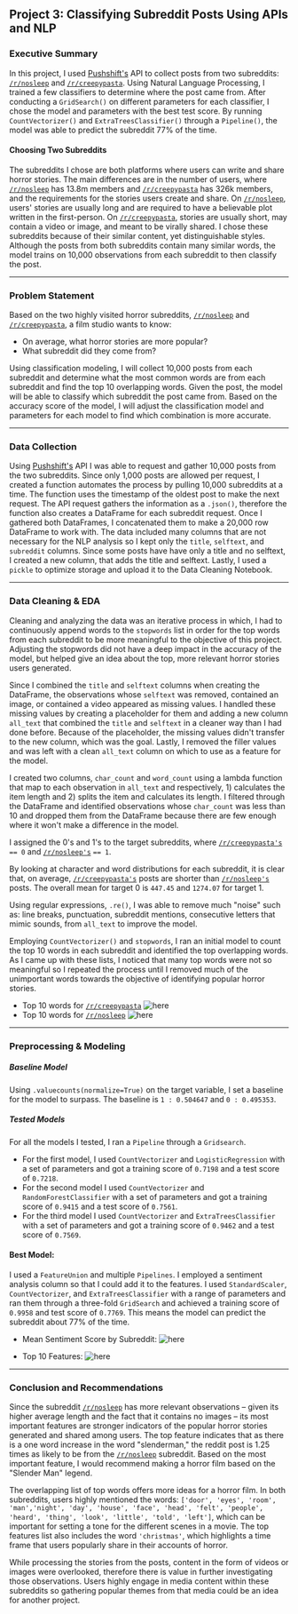 ## Project 3: Classifying Subreddit Posts Using APIs and NLP

### Executive Summary
In this project, I used [Pushshift's](https://github.com/pushshift/api) API to collect posts from two subreddits: [`/r/nosleep`](https://www.reddit.com/r/nosleep) and [`/r/creepypasta`](https://www.reddit.com/r/creepypasta). Using Natural Language Processing, I trained a few classifiers to determine where the post came from. After conducting a `GridSearch()` on different parameters for each classifier, I chose the model and parameters with the best test score. By running `CountVectorizer()` and `ExtraTreesClassifier()` through a `Pipeline()`, the model was able to predict the subreddit 77% of the time.

#### Choosing Two Subreddits
The subreddits I chose are both platforms where users can write and share horror stories. The main differences are in the number of users, where [`/r/nosleep`](https://www.reddit.com/r/nosleep) has 13.8m members and [`/r/creepypasta`](https://www.reddit.com/r/creepypasta) has 326k members, and the requirements for the stories users create and share. On [`/r/nosleep`](https://www.reddit.com/r/nosleep), users' stories are usually long and are required to have a believable
plot written in the first-person. On [`/r/creepypasta`](https://www.reddit.com/r/creepypasta), stories are usually short, may contain a video or image, and meant to be virally shared. I chose these subreddits because of their similar content, yet distinguishable styles. Although the posts from both subreddits contain many similar words, the model trains on 10,000 observations from each subreddit to then classify the post.

---
### Problem Statement
Based on the two highly visited horror subreddits, [`/r/nosleep`](https://www.reddit.com/r/nosleep) and [`/r/creepypasta`](https://www.reddit.com/r/creepypasta), a film studio wants to know:
- On average, what horror stories are more popular?
- What subreddit did they come from?

Using classification modeling, I will collect 10,000 posts from each subreddit and
determine what the most common words are from each subreddit and find the top 10 overlapping words. Given the post, the model will be able to classify which subreddit the post came from. Based on the accuracy score of the model, I will adjust the classification model and parameters for each model to find which combination is more accurate.

---

### Data Collection
Using [Pushshift's](https://github.com/pushshift/api) API I was able to request and gather 10,000 posts from the two subreddits. Since only 1,000 posts are allowed per request, I created a function automates the process by pulling 10,000 subreddits at a time. The function uses the timestamp of the oldest post to make the next request. The API request gathers the information as a `.json()`, therefore the function also creates a DataFrame for each subreddit request. Once I gathered both DataFrames, I concatenated them to make a 20,000 row DataFrame to work with. The data included many columns that are not necessary for the NLP analysis so I kept only the `title`, `selftext`, and `subreddit` columns. Since some posts have have only a title and no selftext, I created a new column, that adds the title and selftext. Lastly, I used a `pickle` to optimize storage and upload it to the Data Cleaning Notebook.

---

### Data Cleaning & EDA
Cleaning and analyzing the data was an iterative process in which, I had to continuously append words to the `stopwords` list in order for the top words from each subreddit to be more meaningful to the objective of this project. Adjusting the stopwords did not have a deep impact in the accuracy of the model, but helped give an idea about the top, more relevant horror stories users generated.

Since I combined the `title` and `selftext` columns when creating the DataFrame, the observations whose `selftext` was removed, contained an image, or contained a video appeared as missing values. I handled these missing values by creating a placeholder for them and adding a new column `all_text` that combined the `title` and `selftext` in a cleaner way than I had done before. Because of the placeholder, the missing values didn't transfer to the new column, which was the goal. Lastly, I removed the filler values and was left with a clean `all_text` column on which to use as a feature for the model.

I created two columns, `char_count` and `word_count` using a lambda function that map to each observation in `all_text` and respectively, 1) calculates the item length and 2) splits the item and calculates its length. I filtered through the DataFrame and identified observations whose `char_count` was less than 10 and dropped them from the DataFrame because there are few enough where it won't make a difference in the model.

I assigned the 0's and 1's to the target subreddits, where [`/r/creepypasta's`](https://www.reddit.com/r/creepypasta) `== 0` and [`/r/nosleep's`](https://www.reddit.com/r/nosleep) `== 1`.

By looking at character and word distributions for each subreddit, it is clear that, on average, [`/r/creepypasta's`](https://www.reddit.com/r/creepypasta) posts are shorter than [`/r/nosleep's`](https://www.reddit.com/r/nosleep)
posts. The overall mean for target 0 is `447.45` and `1274.07` for target 1.

Using regular expressions, `.re()`, I was able to remove much "noise" such as: line breaks, punctuation, subreddit mentions, consecutive letters that mimic sounds, from `all_text` to improve the model.

Employing `CountVectorizer()` and `stopwords`, I ran an initial model to count the top 10 words in each subreddit and identified the top overlapping words. As I came up with these lists, I noticed that many top words were not so meaningful so I repeated the process until I removed much of the unimportant words towards the objective of identifying popular horror stories.

- Top 10 words for [`/r/creepypasta`](https://www.reddit.com/r/creepypasta) ![here](./images/creepypasta_top10.png)
- Top 10 words for [`/r/nosleep`](https://www.reddit.com/r/nosleep) ![here](./images/nosleep_top10.png)

---

### Preprocessing & Modeling

##### Baseline Model
Using `.valuecounts(normalize=True)` on the target variable, I set a baseline for the model to surpass. The baseline is `1 : 0.504647` and `0 : 0.495353`.

##### Tested Models
For all the models I tested, I ran a `Pipeline` through a `Gridsearch`.
- For the first model, I used `CountVectorizer` and `LogisticRegression` with a set of parameters and got a training score of `0.7198` and a test score of `0.7218`.
- For the second model I used `CountVectorizer` and `RandomForestClassifier` with a set of parameters and got a training score of `0.9415` and a test score of `0.7561`.
- For the third model I used `CountVectorizer` and `ExtraTreesClassifier` with a set of parameters and got a training score of `0.9462` and a test score of `0.7569`.

#### Best Model:
I used a `FeatureUnion` and multiple `Pipelines`. I employed a sentiment analysis column so that I could add it to the features. I used `StandardScaler`, `CountVectorizer`, and `ExtraTreesClassifier` with a range of parameters and ran them through a three-fold `GridSearch` and achieved a training score of `0.9958` and test score of `0.7769`. This means the model can predict the subreddit about 77% of the time.

- Mean Sentiment Score by Subreddit:
![here](./images/mean_sentiment.png)

- Top 10 Features:
![here](./images/exp_coef.png)

---

### Conclusion and Recommendations

Since the subreddit [`/r/nosleep`](https://www.reddit.com/r/nosleep) has more relevant observations – given its higher average length and the fact that it contains no images – its most important features are stronger indicators of the popular horror stories generated and shared among users. The top feature indicates that as there is a one word increase in the word "slenderman," the reddit post is 1.25 times as likely to be from the [`/r/nosleep`](https://www.reddit.com/r/nosleep) subreddit. Based on the most important feature, I would recommend making a horror film based on the "Slender Man" legend.

The overlapping list of top words offers more ideas for a horror film. In both subreddits, users highly mentioned the words: `['door', 'eyes', 'room', 'man','night', 'day', 'house', 'face', 'head', 'felt', 'people', 'heard', 'thing', 'look', 'little', 'told', 'left']`, which can be important for setting a tone for the different scenes in a movie. The top features list also includes the word `'christmas'`, which highlights a time frame that users popularly share in their accounts of horror.

While processing the stories from the posts, content in the form of videos or images were overlooked, therefore there is value in further investigating those observations. Users highly engage in media content within these subreddits so gathering popular themes from that media could be an idea for another project.
